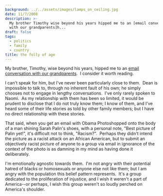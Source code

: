 ```yaml
---
background: ../../assets/images/lamps_on_ceiling.jpg
date: 11/7/2008
description: >-
  My brother Timothy wise beyond his years hipped me to an [email conversation
  with our grandparents]h...
draft: false
tags:
  - politics
  - family
  - country
title: the folly of age
---
```


My brother, Timothy, wise beyond his years, hipped me to an [email conversation with our grandparents](http://oftim.blogspot.com/2008/11/filler.html).  I consider it worth reading.

I can't speak for him, but I've never been particularly close to them.  Dean is impossible to talk to, through no inherent fault of his own; he simply chooses not to engage in lengthy conversations.  I've only rarely spoken to Naomi.  As my relationship with them has been so limited, it would be prudent to disclose that I do not truly know them; I know of them, and I've heard some of their life stories as told by other family members; but I have no direct relationship with these stories.

That said, when you get an email with Obama Photoshopped onto the body of a man shining Sarah Palin's shoes, with a personal note, "Best picture of Palin yet!", it's difficult not to think, "Racism?".  Perhaps they didn't intend the picture as a racist attack on an African American, but to submit an objectively racist picture of anyone to a group via email in ignorance of the context of the photo is as damning in my mind as having done it deliberately.

I'm emotionally agnostic towards them.  I'm not angry with their potential hatred of blacks or homosexuals or anyone else not like them; but I am angry with the population this belief pattern represents.  It's a group dedicated to the proliferation of injustice, and I wish it weren't a part of America--or perhaps, I wish this group weren't so loudly perched on America's shoulder.
